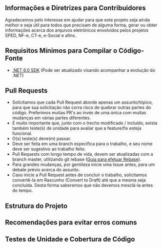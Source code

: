 ## Informações e Diretrizes para Contribuidores   
   Agradecemos pelo interesse em ajudar para que este projeto seja ainda melhor e seja útil para todos que precisam de alguma forma, gerar ou obter informações acerca dos arquivos eletrônicos envolvidos pelos projetos SPED, NF-e, CT-e, e-Social e afins.   

## Requisitos Mínimos para Compilar o Código-Fonte
 - [.NET 6.0 SDK](https://dotnet.microsoft.com/pt-br/download/dotnet/6.0) (Pode ser atualizado visando acompanhar a evolução do .NET)

## Pull Requests
 - Solicitamos que cada Pull Request aborde apenas um assunto/tópico, para que sua solicitação não corra risco de quebrar outras partes do código. Preferimos muitas PR's ao invés de uma única com muitas mudanças em várias partes diferentes.
 - É muito importante que, junto com o trecho modificado / incluído, exista também teste(s) de unidade para avaliar que a feature/fix esteja funcional.
 - O(s) teste(s) deve(m) passar.
 - Deve ser feita em uma branch específica para o trabalho, e seu nome deve ser sugestivo ao trabalho feito.
 - Pull Requests com longo tempo de vida, devem ser atualizadas com a branch master, utilizando git rebase ([Guia para efetuar Rebase](https://docs.github.com/pt/get-started/using-git/about-git-rebase)).
 - Para grandes mudanças, por gentileza inicie uma Issue antes, para um debate prévio acerca do assunto.
 - Caso inicie a Pull Request antes de concluir o trabalho, solicitamos convertê-la em Rascunho (Convert to Draft) até que a mesma seja concluída. Desta forma saberemos que não devemos mesclá-la antes do tempo.

## Estrutura do Projeto


## Recomendações para evitar erros comuns


## Testes de Unidade e Cobertura de Código
